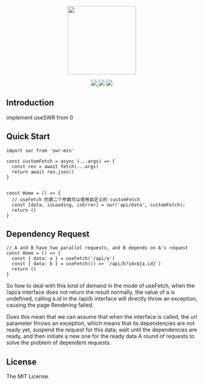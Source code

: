 <p align="center"><img height="180" src="https://user-images.githubusercontent.com/26371465/236753268-60e12bd4-de92-4aae-97db-076371b9098f.png"></p>

<p align="center">
  <a href="https://www.npmjs.com/package/swr-min"><img src="https://img.shields.io/badge/npm-v8.11.0-green"> </a>
  <a href="https://www.npmjs.com/package/swr-min"><img src="https://img.shields.io/badge/react-v18.2.0-green"></a>
  <a href="https://www.npmjs.com/package/swr-min"><img src="https://img.shields.io/badge/LICENSE-MIT-blue"></a>
</p>

## Introduction

implement useSWR from 0

## Quick Start

```
import swr from 'swr-min'

const customFetch = async (...args) => {
  const res = await fetch(...args)
  return await res.json()
}


const Home = () => {
  // useFetch 的第二个参数可以使用自定义的 customFetch
  const [data, isLoading, isError] = swr('api/data', customFetch);
  return ()
}
```

## Dependency Request

```
// A and B have two parallel requests, and B depends on A's request
const Home = () => {
  const { data: a } = useFetch('/api/a')
  const { data: b } = useFetch(() => `/api/b?id=${a.id}`)
  return ()
}
```

So how to deal with this kind of demand in the mode of useFetch, when the /api/a interface does not return the result normally, the value of a is undefined, calling a.id in the /api/b interface will directly throw an exception, causing the page Rendering failed.

Does this mean that we can assume that when the interface is called, the url parameter throws an exception, which means that its dependencies are not ready yet, suspend the request for this data; wait until the dependencies are ready, and then initiate a new one for the ready data A round of requests to solve the problem of dependent requests.

## License

The MIT License.
